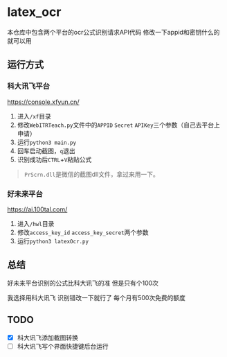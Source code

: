 # latex_ocr
本仓库中包含两个平台的ocr公式识别请求API代码 修改一下appid和密钥什么的就可以用

## 运行方式
### 科大讯飞平台
<https://console.xfyun.cn/>
1. 进入`/xf`目录
2. 修改`WebITRTeach.py`文件中的`APPID` `Secret` `APIKey`三个参数（自己去平台上申请）
3. 运行`python3 main.py`
4. 回车启动截图，`q`退出
5. 识别成功后`CTRL`+`V`粘贴公式
> `PrScrn.dll`是微信的截图dll文件，拿过来用一下。

### 好未来平台
<https://ai.100tal.com/>
1. 进入`/hwl`目录
2. 修改`access_key_id` `access_key_secret`两个参数
3. 运行`python3 latexOcr.py`     
   
## 总结
好未来平台识别的公式比科大讯飞的准 但是只有个100次 

我选择用科大讯飞 识别错改一下就行了 每个月有500次免费的额度

## TODO
- [x] 科大讯飞添加截图转换   
- [ ] 科大讯飞写个界面快捷键后台运行